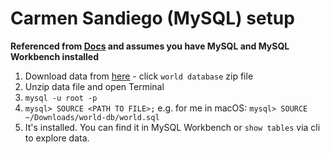 # Carmen Sandiego (MySQL) setup
__Referenced from [Docs](https://dev.mysql.com/doc/world-setup/en/world-setup-installation.html) and assumes you have MySQL and MySQL Workbench installed__

1. Download data from [here](https://dev.mysql.com/doc/index-other.html) - click `world database` zip file
2. Unzip data file and open Terminal
3. `mysql -u root -p`
4. `mysql> SOURCE <PATH TO FILE>;` e.g. for me in macOS: `mysql> SOURCE ~/Downloads/world-db/world.sql`
5. It's installed. You can find it in MySQL Workbench or `show tables` via cli to explore data. 

